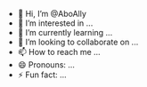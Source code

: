 - 👋 Hi, I’m @AboAlly
- 👀 I’m interested in ...
- 🌱 I’m currently learning ...
- 💞️ I’m looking to collaborate on ...
- 📫 How to reach me ...
- 😄 Pronouns: ...
- ⚡ Fun fact: ...

<!---
AboAlly/AboAlly is a ✨ special ✨ repository because its `README.md` (this file) appears on your GitHub profile.
You can click the Preview link to take a look at your changes.
--->

